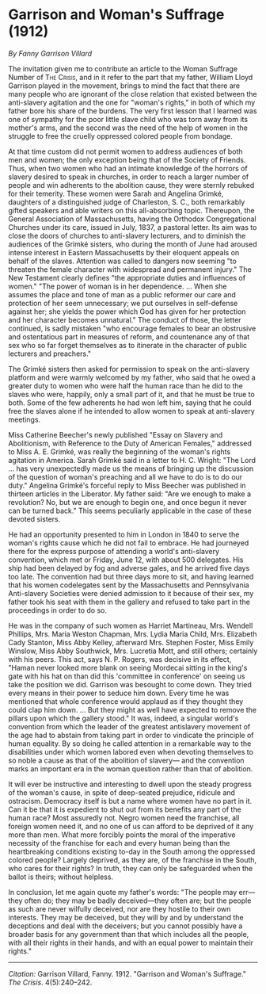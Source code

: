 <!--
title:   Garrison and Woman's Suffrage
author:  Garrison Villard, Fanny
journal: The Crisis
year:    1912
volume:  4
issue:   5
pages:   240-242
-->
# Garrison and Woman's Suffrage (1912)

*By Fanny Garrison Villard*

The invitation given me to contribute an article to the Woman Suffrage Number of <span style="font-variant:small-caps;">The Crisis</span>, and in it refer to the part that my father, William Lloyd Garrison played in the movement, brings to mind the fact that there are many people who are ignorant of the close relation that existed between the anti-slavery agitation and the one for "woman's rights," in both of which my father bore his share of the burdens. The very first lesson that I learned was one of sympathy for the poor little slave child who was torn away from its mother's arms, and the second was the need of the help of women in the struggle to free the cruelly oppressed colored people from bondage.

At that time custom did not permit women to address audiences of both men and women; the only exception being that of the Society of Friends. Thus, when two women who had an intimate knowledge of the horrors of slavery desired to speak in churches, in order to reach a larger number of people and win adherents to the abolition cause, they were sternly rebuked for their temerity. These women were Sarah and Angelina Grimké, daughters of a distinguished judge of Charleston, S. C., both remarkably gifted speakers and able writers on this all-absorbing topic. Thereupon, the General Association of Massachusetts, having the Orthodox Congregational Churches under its care, issued in July, 1837, a pastoral letter. Its aim was to close the doors of churches to anti-slavery lecturers, and to diminish the audiences of the Grimké sisters, who during the month of June had aroused intense interest in Eastern Massachusetts by their eloquent appeals on behalf of the slaves. Attention was called to dangers now seeming "to threaten the female character with widespread and permanent injury." The New Testament clearly defines "the appropriate duties and influences of women." "The power of woman is in her dependence. … When she assumes the place and tone of man as a public reformer our care and protection of her seem unnecessary; we put ourselves in self-defense against her; she yields the power which God has given for her protection and her character becomes unnatural." The conduct of those, the letter continued, is sadly mistaken "who encourage females to bear an obstrusive and ostentatious part in measures of reform, and countenance any of that sex who so far forget themselves as to itinerate in the character of public lecturers and preachers."

The Grimké sisters then asked for permission to speak on the anti-slavery platform and were warmly welcomed by my father, who said that he owed a greater duty to women who were half the human race than he did to the slaves who were, happily, only a small part of it, and that he must be true to both. Some of the few adherents he had won left him, saying that he could free the slaves alone if he intended to allow women to speak at anti-slavery meetings.

Miss Catherine Beecher's newly published "Essay on Slavery and Abolitionism, with Reference to the Duty of American Females," addressed to Miss A. E. Grimké, was really the beginning of the woman's rights agitation in America. Sarah Grimké said in a letter to H. C. Wright: "The Lord … has very unexpectedly made us the means of bringing up the discussion of the question of woman's preaching and all we have to do is to do our duty." Angelina Grimké's forceful reply to Miss Beecher was published in thirteen articles in the Liberator. My father said: "Are we enough to make a revolution? No, but we are enough to begin one, and once begun it never can be turned back." This seems peculiarly applicable in the case of these devoted sisters.

He had an opportunity presented to him in London in 1840 to serve the woman's rights cause which he did not fail to embrace. He had journeyed there for the express purpose of attending a world's anti-slavery convention, which met or Friday, June 12, with about 500 delegates. His ship had been delayed by fog and adverse gales, and he arrived five days too late. The convention had but three days more to sit, and having learned that his women codelegates sent by the Massachusetts and Pennsylvania Anti-slavery Societies were denied admission to it because of their sex, my father took his seat with them in the gallery and refused to take part in the proceedings in order to do so.

He was in the company of such women as Harriet Martineau, Mrs. Wendell Phillips, Mrs. Maria Weston Chapman, Mrs. Lydia Maria Child, Mrs. Elizabeth Cady Stanton, Miss Abby Kelley, afterward Mrs. Stephen Foster, Miss Emily Winslow, Miss Abby Southwick, Mrs. Lucretia Mott, and still others; certainly with his peers. This act, says N. P. Rogers, was decisive in its effect, "Haman never looked more blank on seeing Mordecai sitting in the king's gate with his hat on than did this 'committee in conference' on seeing us take the position we did. Garrison was besought to come down. They tried every means in their power to seduce him down. Every time he was mentioned that whole conference would applaud as if they thought they could clap him down. … But they might as well have expected to remove the pillars upon which the gallery stood." It was, indeed, a singular world's convention from which the leader of the greatest antislavery movement of the age had to abstain from taking part in order to vindicate the principle of human equality. By so doing he called attention in a remarkable way to the disabilities under which women labored even when devoting themselves to so noble a cause as that of the abolition of slavery— and the convention marks an important era in the woman question rather than that of abolition.

It will ever be instructive and interesting to dwell upon the steady progress of the woman's cause, in spite of deep-seated prejudice, ridicule and ostracism. Democracy itself is but a name where women have no part in it. Can it be that it is expedient to shut out from its benefits any part of the human race? Most assuredly not. Negro women need the franchise, all foreign women need it, and no one of us can afford to be deprived of it any more than men. What more forcibly points the moral of the imperative necessity of the franchise for each and every human being than the heartbreaking conditions existing to-day in the South among the oppressed colored people? Largely deprived, as they are, of the franchise in the South, who cares for their rights? In truth, they can only be safeguarded when the ballot is theirs; without helpless.

In conclusion, let me again quote my father's words: "The people may err—they often do; they may be badly deceived—they often are; but the people as such are never wilfully deceived, nor are they hostile to their own interests. They may be deceived, but they will by and by understand the deceptions and deal with the deceivers; but you cannot possibly have a broader basis for any government than that which includes all the people, with all their rights in their hands, and with an equal power to maintain their rights."

_________________
*Citation:* Garrison Villard, Fanny. 1912. "Garrison and Woman's Suffrage." *The Crisis*. 4(5):240&ndash;242.
